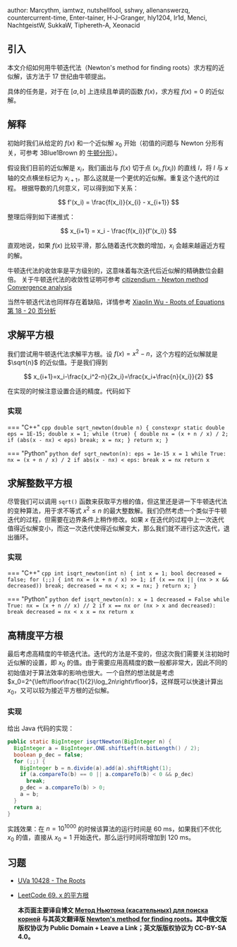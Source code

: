 author: Marcythm, iamtwz, nutshellfool, sshwy, allenanswerzq, countercurrent-time, Enter-tainer, H-J-Granger, hly1204, Ir1d, Menci, NachtgeistW, SukkaW, Tiphereth-A, Xeonacid

## 引入

本文介绍如何用牛顿迭代法（Newton's method for finding roots）求方程的近似解，该方法于 17 世纪由牛顿提出。

具体的任务是，对于在 $[a,b]$ 上连续且单调的函数 $f(x)$，求方程 $f(x)=0$ 的近似解。

## 解释

初始时我们从给定的 $f(x)$ 和一个近似解 $x_0$ 开始（初值的问题与 Newton 分形有关，可参考 3Blue1Brown 的 [牛顿分形](https://www.bilibili.com/video/BV1HQ4y1q78v)）。

假设我们目前的近似解是 $x_i$，我们画出与 $f(x)$ 切于点 $(x_i,f(x_i))$ 的直线 $l$，将 $l$ 与 $x$ 轴的交点横坐标记为 $x_{i+1}$，那么这就是一个更优的近似解。重复这个迭代的过程。
根据导数的几何意义，可以得到如下关系：

$$
 f'(x_i) = \frac{f(x_i)}{x_{i} - x_{i+1}}
$$

整理后得到如下递推式：

$$
 x_{i+1} = x_i - \frac{f(x_i)}{f'(x_i)}
$$

直观地说，如果 $f(x)$ 比较平滑，那么随着迭代次数的增加，$x_i$ 会越来越逼近方程的解。

牛顿迭代法的收敛率是平方级别的，这意味着每次迭代后近似解的精确数位会翻倍。
关于牛顿迭代法的收敛性证明可参考 [citizendium - Newton method Convergence analysis](http://en.citizendium.org/wiki/Newton%27s_method#Convergence_analysis)

当然牛顿迭代法也同样存在着缺陷，详情参考 [Xiaolin Wu - Roots of Equations 第 18 - 20 页分析](https://www.ece.mcmaster.ca/~xwu/part2.pdf)

## 求解平方根

我们尝试用牛顿迭代法求解平方根。设 $f(x)=x^2-n$，这个方程的近似解就是 $\sqrt{n}$ 的近似值。于是我们得到

$$
x_{i+1}=x_i-\frac{x_i^2-n}{2x_i}=\frac{x_i+\frac{n}{x_i}}{2}
$$

在实现的时候注意设置合适的精度。代码如下

### 实现

=== "C++"
    ```cpp
    double sqrt_newton(double n) {
      constexpr static double eps = 1E-15;
      double x = 1;
      while (true) {
        double nx = (x + n / x) / 2;
        if (abs(x - nx) < eps) break;
        x = nx;
      }
      return x;
    }
    ```

=== "Python"
    ```python
    def sqrt_newton(n):
        eps = 1e-15
        x = 1
        while True:
            nx = (x + n / x) / 2
            if abs(x - nx) < eps:
                break
            x = nx
        return x
    ```

## 求解整数平方根

尽管我们可以调用 `sqrt()` 函数来获取平方根的值，但这里还是讲一下牛顿迭代法的变种算法，用于求不等式 $x^2\le n$ 的最大整数解。我们仍然考虑一个类似于牛顿迭代的过程，但需要在边界条件上稍作修改。如果 $x$ 在迭代的过程中上一次迭代值得近似解变小，而这一次迭代使得近似解变大，那么我们就不进行这次迭代，退出循环。

### 实现

=== "C++"
    ```cpp
    int isqrt_newton(int n) {
      int x = 1;
      bool decreased = false;
      for (;;) {
        int nx = (x + n / x) >> 1;
        if (x == nx || (nx > x && decreased)) break;
        decreased = nx < x;
        x = nx;
      }
      return x;
    }
    ```

=== "Python"
    ```python
    def isqrt_newton(n):
        x = 1
        decreased = False
        while True:
            nx = (x + n // x) // 2
            if x == nx or (nx > x and decreased):
                break
            decreased = nx < x
            x = nx
        return x
    ```

## 高精度平方根

最后考虑高精度的牛顿迭代法。迭代的方法是不变的，但这次我们需要关注初始时近似解的设置，即 $x_0$ 的值。由于需要应用高精度的数一般都非常大，因此不同的初始值对于算法效率的影响也很大。一个自然的想法就是考虑 $x_0=2^{\left\lfloor\frac{1}{2}\log_2n\right\rfloor}$，这样既可以快速计算出 $x_0$，又可以较为接近平方根的近似解。

### 实现

给出 Java 代码的实现：

```java
public static BigInteger isqrtNewton(BigInteger n) {
  BigInteger a = BigInteger.ONE.shiftLeft(n.bitLength() / 2);
  boolean p_dec = false;
  for (;;) {
    BigInteger b = n.divide(a).add(a).shiftRight(1);
    if (a.compareTo(b) == 0 || a.compareTo(b) < 0 && p_dec)
      break;
    p_dec = a.compareTo(b) > 0;
    a = b;
  }
  return a;
}
```

实践效果：在 $n=10^{1000}$ 的时候该算法的运行时间是 60 ms，如果我们不优化 $x_0$ 的值，直接从 $x_0=1$ 开始迭代，那么运行时间将增加到 120 ms。

## 习题

-   [UVa 10428 - The Roots](https://uva.onlinejudge.org/index.php?option=com_onlinejudge\&Itemid=8\&category=16\&page=show_problem\&problem=1369)
-   [LeetCode 69. x 的平方根](https://leetcode-cn.com/problems/sqrtx/)

    **本页面主要译自博文 [Метод Ньютона (касательных) для поиска корней](http://e-maxx.ru/algo/roots_newton) 与其英文翻译版 [Newton's method for finding roots](https://cp-algorithms.com/num_methods/roots_newton.html)。其中俄文版版权协议为 Public Domain + Leave a Link；英文版版权协议为 CC-BY-SA 4.0。**
